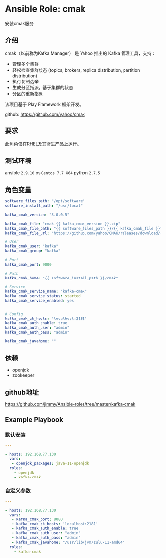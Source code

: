 # Ansible Role: cmak

安装cmak服务

## 介绍
cmak（以前称为Kafka Manager） 是 Yahoo 推出的 Kafka 管理工具，支持：

- 管理多个集群
- 轻松检查集群状态 (topics, brokers, replica distribution, partition distribution)
- 执行复制选举
- 生成分区指派，基于集群的状态
- 分区的重新指派

该项目基于 Play Framework 框架开发。

github: https://github.com/yahoo/cmak

## 要求

此角色仅在RHEL及其衍生产品上运行。

## 测试环境

ansible `2.9.10`
os `Centos 7.7 X64`
python `2.7.5`

## 角色变量

```yaml
software_files_path: "/opt/software"
software_install_path: "/usr/local"

kafka_cmak_version: "3.0.0.5"

kafka_cmak_file: "cmak-{{ kafka_cmak_version }}.zip"
kafka_cmak_file_path: "{{ software_files_path }}/{{ kafka_cmak_file }}"
kafka_cmak_file_url: "https://github.com/yahoo/CMAK/releases/download/{{ kafka_cmak_version }}/{{ kafka_cmak_file }}"

# User
kafka_cmak_user: "kafka"
kafka_cmak_group: "kafka"

# Port
kafka_cmak_port: 9000

# Path
kafka_cmak_home: "{{ software_install_path }}/cmak"

# Service
kafka_cmak_service_name: "kafka-cmak" 
kafka_cmak_service_status: started
kafka_cmak_service_enabled: yes


# Config
kafka_cmak_zk_hosts: 'localhost:2181'
kafka_cmak_auth_enable: true
kafka_cmak_auth_user: "admin"
kafka_cmak_auth_pass: "admin"

kafka_cmak_javahome: ""
```

## 依赖

- openjdk
- zookeeper

## github地址

https://github.com/jimmy/Ansible-roles/tree/master/kafka-cmak

## Example Playbook

### 默认安装

```yaml
---

- hosts: 192.168.77.130
  vars:
   - openjdk_packages: java-11-openjdk
  roles:
    - openjdk
    - kafka-cmak
```

### 自定义参数

```yaml
---

- hosts: 192.168.77.130
  vars:
   - kafka_cmak_port: 8080
   - kafka_cmak_zk_hosts: 'localhost:2181'
   - kafka_cmak_auth_enable: true
   - kafka_cmak_auth_user: "admin"
   - kafka_cmak_auth_pass: "admin"
   - kafka_cmak_javahome: "/usr/lib/jvm/zulu-11-amd64"
  roles:
    - kafka-cmak
```
